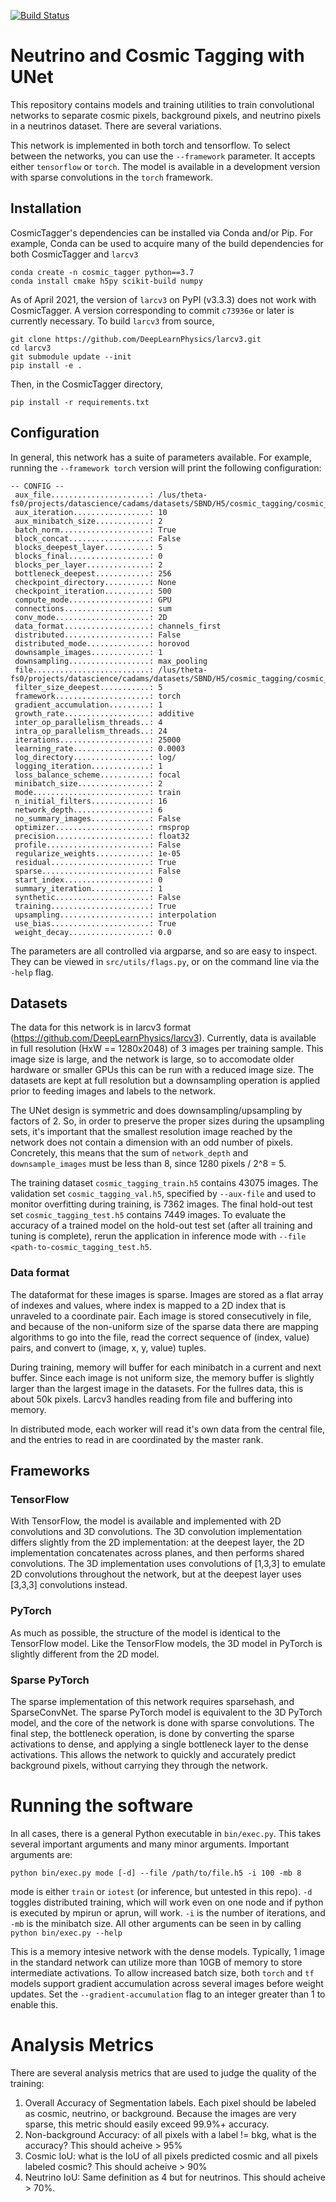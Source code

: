 [![Build Status](https://travis-ci.com/coreyjadams/CosmicTagger.svg?branch=master)](https://travis-ci.com/coreyjadams/CosmicTagger)



# Neutrino and Cosmic Tagging with UNet

This repository contains models and training utilities to train convolutional networks to separate cosmic pixels, background pixels, and neutrino pixels in a neutrinos dataset.  There are several variations.

This network is implemented in both torch and tensorflow.  To select between the networks, you can use the `--framework` parameter.  It accepts either `tensorflow` or `torch`.  The model is available in a development version with sparse convolutions in the `torch` framework.

## Installation

CosmicTagger's dependencies can be installed via Conda and/or Pip. For example, Conda can be used to acquire many of the build dependencies for both CosmicTagger and `larcv3`

```
conda create -n cosmic_tagger python==3.7
conda install cmake h5py scikit-build numpy
```

As of April 2021, the version of `larcv3` on PyPI (v3.3.3) does not work with CosmicTagger. A version corresponding to commit `c73936e` or later is currently necessary. To build `larcv3` from source, 
```
git clone https://github.com/DeepLearnPhysics/larcv3.git
cd larcv3
git submodule update --init
pip install -e .
```

Then, in the CosmicTagger directory, 
```
pip install -r requirements.txt
```

## Configuration

In general, this network has a suite of parameters available.  For example, running the `--framework torch` version will print the following configuration:

```
-- CONFIG --
 aux_file......................: /lus/theta-fs0/projects/datascience/cadams/datasets/SBND/H5/cosmic_tagging/cosmic_tagging_test.h5
 aux_iteration.................: 10
 aux_minibatch_size............: 2
 batch_norm....................: True
 block_concat..................: False
 blocks_deepest_layer..........: 5
 blocks_final..................: 0
 blocks_per_layer..............: 2
 bottleneck_deepest............: 256
 checkpoint_directory..........: None
 checkpoint_iteration..........: 500
 compute_mode..................: GPU
 connections...................: sum
 conv_mode.....................: 2D
 data_format...................: channels_first
 distributed...................: False
 distributed_mode..............: horovod
 downsample_images.............: 1
 downsampling..................: max_pooling
 file..........................: /lus/theta-fs0/projects/datascience/cadams/datasets/SBND/H5/cosmic_tagging/cosmic_tagging_train.h5
 filter_size_deepest...........: 5
 framework.....................: torch
 gradient_accumulation.........: 1
 growth_rate...................: additive
 inter_op_parallelism_threads..: 4
 intra_op_parallelism_threads..: 24
 iterations....................: 25000
 learning_rate.................: 0.0003
 log_directory.................: log/
 logging_iteration.............: 1
 loss_balance_scheme...........: focal
 minibatch_size................: 2
 mode..........................: train
 n_initial_filters.............: 16
 network_depth.................: 6
 no_summary_images.............: False
 optimizer.....................: rmsprop
 precision.....................: float32
 profile.......................: False
 regularize_weights............: 1e-05
 residual......................: True
 sparse........................: False
 start_index...................: 0
 summary_iteration.............: 1
 synthetic.....................: False
 training......................: True
 upsampling....................: interpolation
 use_bias......................: True
 weight_decay..................: 0.0

```

The parameters are all controlled via argparse, and so are easy to inspect.  They can be viewed in `src/utils/flags.py`, or on the command line via the `-help` flag.

## Datasets

The data for this network is in larcv3 format (https://github.com/DeepLearnPhysics/larcv3).  Currently, data is available in full resolution (HxW == 1280x2048) of 3 images per training sample.  This image size is large, and the network is large, so to accomodate older hardware or smaller GPUs this can be run with a reduced image size.  The datasets are kept at full resolution but a downsampling operation is applied prior to feeding images and labels to the network.

The UNet design is symmetric and does downsampling/upsampling by factors of 2.  So, in order to preserve the proper sizes during the upsampling sets, it's important that the smallest resolution image reached by the network does not contain a dimension with an odd number of pixels.  Concretely, this means that the sum of `network_depth` and `downsample_images` must be less than 8, since 1280 pixels / 2^8 = 5. 

The training dataset `cosmic_tagging_train.h5` contains 43075 images.  The validation set `cosmic_tagging_val.h5`, specified by `--aux-file` and used to monitor overfitting during training, is 7362 images.  The final hold-out test set `cosmic_tagging_test.h5` contains 7449 images. To evaluate the accuracy of a trained model on the hold-out test set (after all training and tuning is complete), rerun the application in inference mode with `--file <path-to-cosmic_tagging_test.h5`.

### Data format

The dataformat for these images is sparse.  Images are stored as a flat array of indexes and values, where index is mapped to a 2D index that is unraveled to a coordinate pair.  Each image is stored consecutively in file, and because of the non-uniform size of the sparse data there are mapping algorithms to go into the file, read the correct sequence of (index, value) pairs, and convert to (image, x, y, value) tuples.

During training, memory will buffer for each minibatch in a current and next buffer.  Since each image is not uniform size, the memory buffer is slightly larger than the largest image in the datasets.  For the fullres data, this is about 50k pixels.  Larcv3 handles reading from file and buffering into memory.

In distributed mode, each worker will read it's own data from the central file, and the entries to read in are coordinated by the master rank.

## Frameworks

### TensorFlow

With TensorFlow, the model is available and implemented with 2D convolutions and 3D convolutions.  The 3D convolution implementation differs slightly from the 2D implementation: at the deepest layer, the 2D implementation concatenates across planes, and then performs shared convolutions.  The 3D implementation uses convolutions of [1,3,3] to emulate 2D convolutions throughout the network, but at the deepest layer uses [3,3,3] convolutions instead.

### PyTorch

As much as possible, the structure of the model is identical to the TensorFlow model.  Like the TensorFlow models, the 3D model in PyTorch is slightly different from the 2D model.

### Sparse PyTorch

The sparse implementation of this network requires sparsehash, and SparseConvNet.  The sparse PyTorch model is equivalent to the 3D PyTorch model, and the core of the network is done with sparse convolutions.  The final step, the bottleneck operation, is done by converting the sparse activations to dense, and applying a single bottleneck layer to the dense activations.  This allows the network to quickly and accurately predict background pixels, without carrying they through the network.

# Running the software

In all cases, there is a general Python executable in `bin/exec.py`.  This takes several important arguments and many minor arguments.  Important arguments are:

`python bin/exec.py mode [-d] --file /path/to/file.h5 -i 100 -mb 8 `

mode is either `train` or `iotest` (or inference, but untested in this repo).  `-d` toggles distributed training, which will work even on one node and if python is executed by mpirun or aprun, will work.  `-i` is the number of iterations, and `-mb` is the minibatch size.  All other arguments can be seen in by calling `python bin/exec.py --help`

This is a memory intesive network with the dense models.  Typically, 1 image in the standard network can utilize more than 10GB of memory to store intermediate activations.  To allow increased batch size, both `torch` and `tf` models support gradient accumulation across several images before weight updates.  Set the `--gradient-accumulation` flag to an integer greater than 1 to enable this.

# Analysis Metrics

There are several analysis metrics that are used to judge the quality of the training:
 1) Overall Accuracy of Segmentation labels. Each pixel should be labeled as cosmic, neutrino, or background.  Because the images are very sparse, this metric should easily exceed 99.9%+ accuracy.
 2) Non-background Accuracy: of all pixels with a label != bkg, what is the accuracy? This should acheive > 95%
 3) Cosmic IoU: what is the IoU of all pixels predicted cosmic and all pixels labeled cosmic?  This should acheive > 90%
 4) Neutrino IoU: Same definition as 4 but for neutrinos.  This should acheive > 70%.
